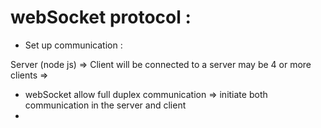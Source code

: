 # webSocket protocol : 

- Set up communication : 


Server (node js) => Client will be connected to a server 
may be 4 or more clients => 

- webSocket allow full duplex communication => initiate both communication in the server and client 
- 
